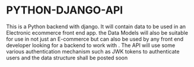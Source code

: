 # PYTHON-DJANGO-API

This is a Python backend with django.
It will contain data to be used in an Electronic ecommerce front end app.
the Data Models will also be suitable for use in not just an E-commerce but can also be used by any front end developer looking for a backend to work with .
The API will use some various authentication mechanism such as JWK tokens to authenticate users and the data structure shall be posted soon


